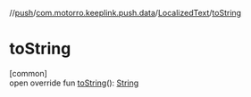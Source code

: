 //[push](../../../index.md)/[com.motorro.keeplink.push.data](../index.md)/[LocalizedText](index.md)/[toString](to-string.md)

# toString

[common]\
open override fun [toString](to-string.md)(): [String](https://kotlinlang.org/api/latest/jvm/stdlib/kotlin/-string/index.html)
